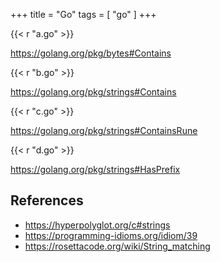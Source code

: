 +++
title = "Go"
tags = [ "go" ]
+++

{{< r "a.go" >}}

<https://golang.org/pkg/bytes#Contains>

{{< r "b.go" >}}

<https://golang.org/pkg/strings#Contains>

{{< r "c.go" >}}

<https://golang.org/pkg/strings#ContainsRune>

{{< r "d.go" >}}

<https://golang.org/pkg/strings#HasPrefix>

## References

- <https://hyperpolyglot.org/c#strings>
- <https://programming-idioms.org/idiom/39>
- <https://rosettacode.org/wiki/String_matching>
